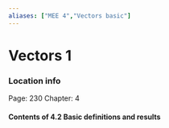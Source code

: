 ```yaml
---
aliases: ["MEE 4","Vectors basic"]
---
```


# Vectors 1

### Location info
Page: 230
Chapter: 4

#### Contents of 4.2 Basic definitions and results

